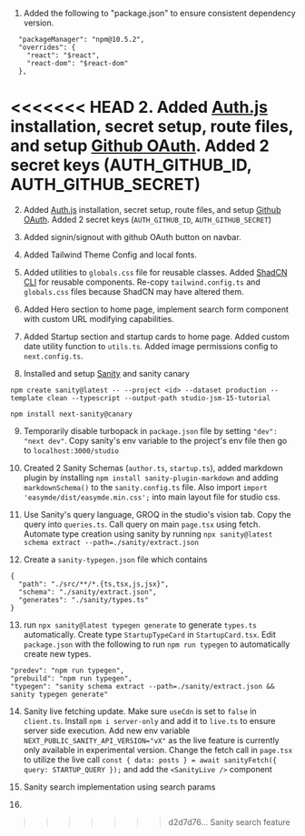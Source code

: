 1. Added the following to "package.json" to ensure consistent dependency version.

```
  "packageManager": "npm@10.5.2",
  "overrides": {
    "react": "$react",
    "react-dom": "$react-dom"
  },
```

<<<<<<< HEAD
2. Added [Auth.js](https://authjs.dev/getting-started/installation) installation, secret setup, route files, and setup [Github OAuth](https://authjs.dev/getting-started/providers/github). Added 2 secret keys (AUTH_GITHUB_ID, AUTH_GITHUB_SECRET)
=======
2. Added [Auth.js](https://authjs.dev/getting-started/installation) installation, secret setup, route files, and setup [Github OAuth](https://authjs.dev/getting-started/providers/github). Added 2 secret keys (`AUTH_GITHUB_ID`, `AUTH_GITHUB_SECRET`)

3. Added signin/signout with github OAuth button on navbar.

4. Added Tailwind Theme Config and local fonts.

5. Added utilities to `globals.css` file for reusable classes. Added [ShadCN CLI](https://ui.shadcn.com/docs/cli) for reusable components. Re-copy `tailwind.config.ts` and `globals.css` files because ShadCN may have altered them.

6. Added Hero section to home page, implement search form component with custom URL modifying capabilities.

7. Added Startup section and startup cards to home page. Added custom date utility function to `utils.ts`. Added image permissions config to `next.config.ts`.

8. Installed and setup [Sanity](https://www.sanity.io) and sanity canary

```
npm create sanity@latest -- --project <id> --dataset production --template clean --typescript --output-path studio-jsm-15-tutorial

npm install next-sanity@canary
```

9. Temporarily disable turbopack in `package.json` file by setting `"dev": "next dev"`. Copy sanity's env variable to the project's env file then go to `localhost:3000/studio`

10. Created 2 Sanity Schemas (`author.ts`, `startup.ts`), added markdown plugin by installing `npm install sanity-plugin-markdown` and adding `markdownSchema()` to the `sanity.config.ts` file. Also import `import 'easymde/dist/easymde.min.css';` into main layout file for studio css.

11. Use Sanity's query language, GROQ in the studio's vision tab. Copy the query into `queries.ts`. Call query on main `page.tsx` using fetch. Automate type creation using sanity by running `npx sanity@latest schema extract --path=./sanity/extract.json`

12. Create a `sanity-typegen.json` file which contains

```
{
  "path": "./src/**/*.{ts,tsx,js,jsx}",
  "schema": "./sanity/extract.json",
  "generates": "./sanity/types.ts"
}
```

13. run `npx sanity@latest typegen generate` to generate `types.ts` automatically. Create type `StartupTypeCard` in `StartupCard.tsx`. Edit `package.json` with the following to run `npm run typegen` to automatically create new types.

```
"predev": "npm run typegen",
"prebuild": "npm run typegen",
"typegen": "sanity schema extract --path=./sanity/extract.json && sanity typegen generate"
```

14. Sanity live fetching update. Make sure `useCdn` is set to `false` in `client.ts`. Install `npm i server-only` and add it to `live.ts` to ensure server side execution. Add new env variable `NEXT_PUBLIC_SANITY_API_VERSION="vX"` as the live feature is currently only available in experimental version. Change the fetch call in `page.tsx` to utilize the live call `const { data: posts } = await sanityFetch({ query: STARTUP_QUERY });` and add the `<SanityLive />` component

15. Sanity search implementation using search params

16.
>>>>>>> d2d7d76... Sanity search feature
